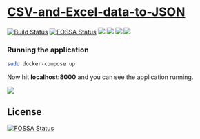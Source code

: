# [CSV-and-Excel-data-to-JSON](https://parser.dineshsonachalam.me/)

[![Build Status](https://api.travis-ci.com/dineshsonachalam/CSV-and-Excel-data-to-JSON.svg?branch=master)](https://travis-ci.com/dineshsonachalam/CSV-and-Excel-data-to-JSON)
[![FOSSA Status](https://app.fossa.io/api/projects/git%2Bgithub.com%2Fdineshsonachalam%2FCSV-and-Excel-data-to-JSON.svg?type=shield)](https://app.fossa.io/projects/git%2Bgithub.com%2Fdineshsonachalam%2FCSV-and-Excel-data-to-JSON?ref=badge_shield)
[![](https://goreportcard.com/badge/github.com/dineshsonachalam/CSV-and-Excel-data-to-JSON)](https://goreportcard.com/report/github.com/dineshsonachalam/CSV-and-Excel-data-to-JSON)
[![](https://img.shields.io/docker/pulls/dineshsonachalam/parser.svg)](https://hub.docker.com/r/dineshsonachalam/parser)
[![](https://img.shields.io/badge/python-3.5%20%7C%203.6%20%7C%203.7-blue.svg)](https://www.python.org/downloads/release/python-370/)
[![](https://img.shields.io/badge/license-MIT-green.svg)](https://github.com/dineshsonachalam/CSV-and-Excel-data-to-JSON/blob/master/LICENSE)
### Running the application

```sh
sudo docker-compose up
```
Now hit **localhost:8000** and you can see the application running.

![](https://i.imgur.com/YUclzUc.png)





## License
[![FOSSA Status](https://app.fossa.io/api/projects/git%2Bgithub.com%2Fdineshsonachalam%2FCSV-and-Excel-data-to-JSON.svg?type=large)](https://app.fossa.io/projects/git%2Bgithub.com%2Fdineshsonachalam%2FCSV-and-Excel-data-to-JSON?ref=badge_large)